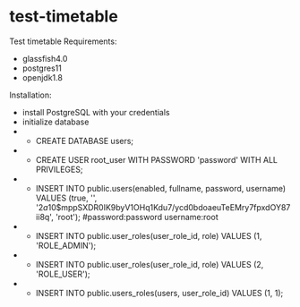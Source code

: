 # test-timetable
Test timetable
Requirements: 
 - glassfish4.0
 - postgres11
 - openjdk1.8

Installation:
 - install PostgreSQL with your credentials
 - initialize database
 - - CREATE DATABASE users;
 - - CREATE USER root_user WITH PASSWORD 'password' WITH ALL PRIVILEGES;
 - - INSERT INTO public.users(enabled, fullname, password, username) VALUES (true, '', '$2a$10$mppSXDR0IK9byV1OHq1Kdu7/ycd0bdoaeuTeEMry7fpxdOY87ii8q', 'root'); #password:password username:root
 - - INSERT INTO public.user_roles(user_role_id, role) VALUES (1, 'ROLE_ADMIN');
 - - INSERT INTO public.user_roles(user_role_id, role) VALUES (2, 'ROLE_USER');
 - - INSERT INTO public.users_roles(users, user_role_id) VALUES (1, 1);


